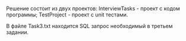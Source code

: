 Решение состоит из двух проектов: 
  InterviewTasks - проект с кодом программы;
  TestProject - проект с unit тестами. 

В файле Task3.txt находится SQL запрос необходимый в третьем задании.
